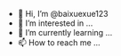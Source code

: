 - 👋 Hi, I’m @baixuexue123
- 👀 I’m interested in ...
- 🌱 I’m currently learning ...
- 📫 How to reach me ...

<!---
baixuexue123/baixuexue123 is a ✨ special ✨ repository because its `README.md` (this file) appears on your GitHub profile.
You can click the Preview link to take a look at your changes.
--->
